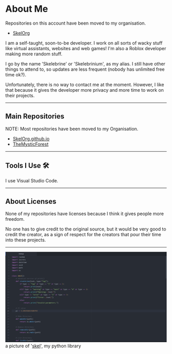 # About Me
Repositories on this account have been moved to my organisation.
* [SkelOrg](https://bit.ly/SkelOrg)

I am a self-taught, soon-to-be developer. I work on all sorts of wacky stuff like virtual assistants,
websites and web games! I'm also a Roblox developer making more random stuff.

I go by the name 'Skelebrine' or 'Skelebrinium', as my alias. I still have other things to attend to, so updates are less frequent (nobody has unlimited free time ok?).

Unfortunately, there is no way to contact me at the moment. However, I like that because it gives the developer more privacy and more time to work on their projects.
___
## Main Repositories
NOTE: Most repositories have been moved to my Organisation.
* [SkelOrg.github.io](https://github.com/SkelOrg/SkelOrg.github.io)
* [TheMysticForest](https://github.com/Skelebrinium/TheMysticForest)
___
## Tools I Use 🛠️
I use Visual Studio Code.
___
## About Licenses
None of my repositories have licenses because I think it gives people more freedom.

No one has to give credit to the original source, but it would be very good to credit the creator, as a sign of respect for the creators that pour their time into these projects.
___
![](https://raw.githubusercontent.com/Skelebrine/Skelebrine/main/code.png)
a picture of '[skel](https://github.com/SkelOrg/skel)', my python library
